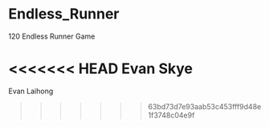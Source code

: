 # Endless_Runner
120 Endless Runner Game

<<<<<<< HEAD
Evan Skye
=======
Evan
Laihong
>>>>>>> 63bd73d7e93aab53c453fff9d48e1f3748c04e9f
